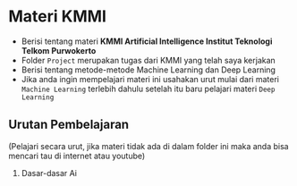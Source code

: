 # Materi KMMI

- Berisi tentang materi **KMMI Artificial Intelligence Institut Teknologi Telkom Purwokerto**
- Folder `Project` merupakan tugas dari KMMI yang telah saya kerjakan
- Berisi tentang metode-metode Machine Learning dan Deep Learning
- Jika anda ingin mempelajari materi ini usahakan urut mulai dari materi `Machine Learning` terlebih dahulu setelah itu baru pelajari materi `Deep Learning`

## Urutan Pembelajaran
(Pelajari secara urut, jika materi tidak ada di dalam folder ini maka anda bisa mencari tau di internet atau youtube)

1. Dasar-dasar Ai